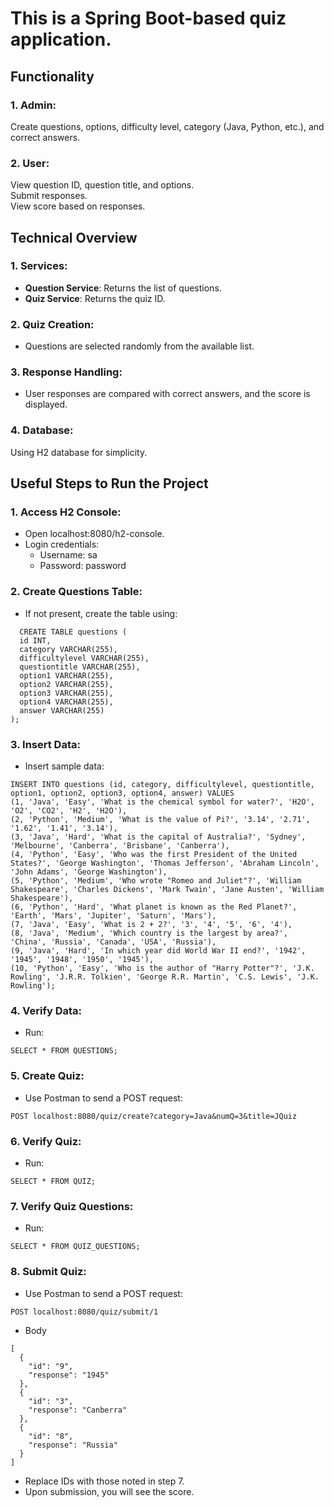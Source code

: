# This is a Spring Boot-based quiz application.

## Functionality
### 1. Admin:
Create questions, options, difficulty level, category (Java, Python, etc.), and correct answers.
### 2. User:
View question ID, question title, and options.  
Submit responses.  
View score based on responses.  

## Technical Overview  
### 1. Services:  
- **Question Service**: Returns the list of questions.
- **Quiz Service**: Returns the quiz ID.
### 2. Quiz Creation:
- Questions are selected randomly from the available list.
### 3. Response Handling:
- User responses are compared with correct answers, and the score is displayed.
### 4. Database:
Using H2 database for simplicity.

## Useful Steps to Run the Project
### 1. Access H2 Console:
- Open localhost:8080/h2-console.
- Login credentials:
  - Username: sa
  - Password: password
### 2. Create Questions Table:
- If not present, create the table using:
```
  CREATE TABLE questions (
  id INT,
  category VARCHAR(255),
  difficultylevel VARCHAR(255),
  questiontitle VARCHAR(255),
  option1 VARCHAR(255),
  option2 VARCHAR(255),
  option3 VARCHAR(255),
  option4 VARCHAR(255),
  answer VARCHAR(255)
);
```
### 3. Insert Data:
- Insert sample data:
```
INSERT INTO questions (id, category, difficultylevel, questiontitle, option1, option2, option3, option4, answer) VALUES
(1, 'Java', 'Easy', 'What is the chemical symbol for water?', 'H2O', 'O2', 'CO2', 'H2', 'H2O'),
(2, 'Python', 'Medium', 'What is the value of Pi?', '3.14', '2.71', '1.62', '1.41', '3.14'),
(3, 'Java', 'Hard', 'What is the capital of Australia?', 'Sydney', 'Melbourne', 'Canberra', 'Brisbane', 'Canberra'),
(4, 'Python', 'Easy', 'Who was the first President of the United States?', 'George Washington', 'Thomas Jefferson', 'Abraham Lincoln', 'John Adams', 'George Washington'),
(5, 'Python', 'Medium', 'Who wrote "Romeo and Juliet"?', 'William Shakespeare', 'Charles Dickens', 'Mark Twain', 'Jane Austen', 'William Shakespeare'),
(6, 'Python', 'Hard', 'What planet is known as the Red Planet?', 'Earth', 'Mars', 'Jupiter', 'Saturn', 'Mars'),
(7, 'Java', 'Easy', 'What is 2 + 2?', '3', '4', '5', '6', '4'),
(8, 'Java', 'Medium', 'Which country is the largest by area?', 'China', 'Russia', 'Canada', 'USA', 'Russia'),
(9, 'Java', 'Hard', 'In which year did World War II end?', '1942', '1945', '1948', '1950', '1945'),
(10, 'Python', 'Easy', 'Who is the author of "Harry Potter"?', 'J.K. Rowling', 'J.R.R. Tolkien', 'George R.R. Martin', 'C.S. Lewis', 'J.K. Rowling');
```
### 4. Verify Data:
- Run:
```
SELECT * FROM QUESTIONS;
```

### 5. Create Quiz:
- Use Postman to send a POST request:
```
POST localhost:8080/quiz/create?category=Java&numQ=3&title=JQuiz
```

### 6. Verify Quiz:
- Run:
```
SELECT * FROM QUIZ;
```

### 7. Verify Quiz Questions:
- Run:
```
SELECT * FROM QUIZ_QUESTIONS;
```

### 8. Submit Quiz:
- Use Postman to send a POST request:
```
POST localhost:8080/quiz/submit/1
```
- Body
```
[
  {
    "id": "9",
    "response": "1945"
  },
  {
    "id": "3",
    "response": "Canberra"
  },
  {
    "id": "8",
    "response": "Russia"
  }
]
```
- Replace IDs with those noted in step 7.
- Upon submission, you will see the score.

